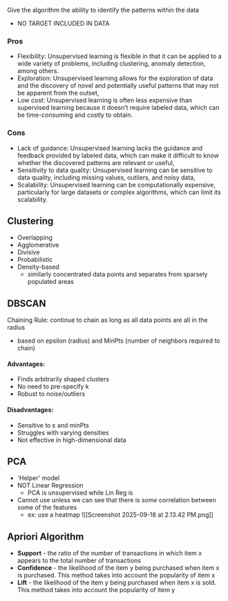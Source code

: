 Give the algorithm the ability to identify the patterns within the data
- NO TARGET INCLUDED IN DATA

### Pros
- Flexibility: Unsupervised learning is flexible in that it can be applied to a wide variety of problems, including clustering, anomaly detection, among others.
- Exploration: Unsupervised learning allows for the exploration of data and the discovery of novel and potentially useful patterns that may not be apparent from the outset,
- Low cost: Unsupervised learning is often less expensive than supervised learning because it doesn’t require labeled data, which can be time-consuming and costly to obtain.

### Cons
- Lack of guidance: Unsupervised learning lacks the guidance and feedback provided by labeled data, which can make it difficult to know whether the discovered patterns are relevant or useful,  
- Sensitivity to data quality: Unsupervised learning can be sensitive to data quality,  including missing values, outliers, and noisy data,  
- Scalability: Unsupervised learning can be computationally expensive, particularly for   large datasets or complex algorithms, which can limit its scalability.  


## Clustering
- Overlapping
- Agglomerative
- Divisive
- Probabilistic
- Density-based
	- similarly concentrated data points and separates from sparsely populated areas

## DBSCAN

Chaining Rule:
continue to chain as long as all data points are all in the radius
- based on epsilon (radius) and MinPts (number of neighbors required to chain)

#### Advantages:  
- Finds arbitrarily shaped clusters  
- No need to pre-specify k  
- Robust to noise/outliers  
#### Disadvantages:  
- Sensitive to ε and minPts 
- Struggles with varying densities  
- Not effective in high-dimensional data


## PCA
- 'Helper' model
- NOT Linear Regression
	- PCA is unsupervised while Lin Reg is
- Cannot use unless we can see that there is *some* correlation between some of the features
	- ex: use a heatmap ![[Screenshot 2025-09-18 at 2.13.42 PM.png]]


## Apriori Algorithm
- **Support** - the ratio of the number of transactions in which item x appears to the total number of transactions
- **Confidence** - the likelihood of the item y being purchased when item x is purchased. This method takes into account the popularity of item x
- **Lift** - the likelihood of the item y being purchased when item x is sold. This method takes into account the popularity of item y